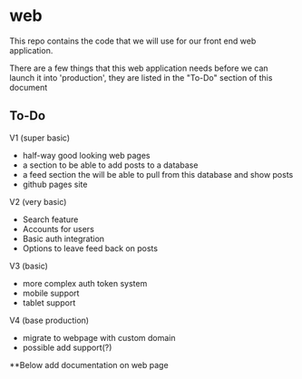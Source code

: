# web

This repo contains the code that we will use for our front end web application.

There are a few things that this web application needs before we can launch it into 'production', they are listed in the "To-Do" section of this document

## To-Do

V1 (super basic)
- half-way good looking web pages
- a section to be able to add posts to a database
- a feed section the will be able to pull from this database and show posts
- github pages site

V2 (very basic)
- Search feature
- Accounts for users
- Basic auth integration
- Options to leave feed back on posts

V3 (basic)
- more complex auth token system
- mobile support
- tablet support

V4 (base production)
- migrate to webpage with custom domain
- possible add support(?)

**Below add documentation on web page